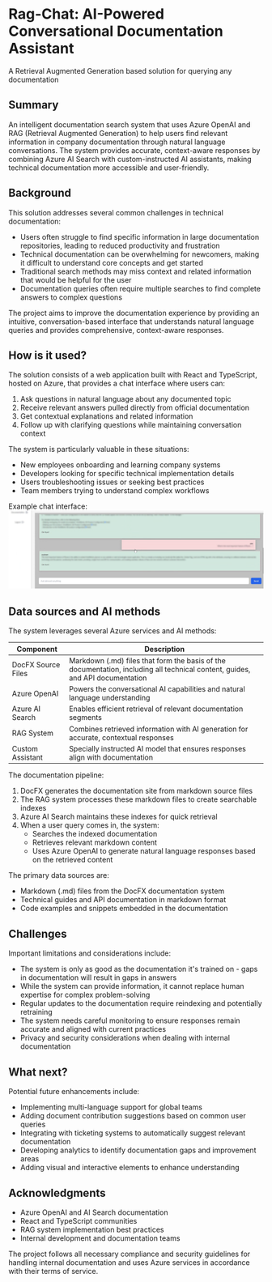 


<!-- This is the markdown template for the final project of the Building AI course, 
created by Reaktor Innovations and University of Helsinki. 
Copy the template, paste it to your GitHub README and edit! -->

# Rag-Chat: AI-Powered Conversational Documentation Assistant

A Retrieval Augmented Generation based solution for querying any documentation

## Summary

An intelligent documentation search system that uses Azure OpenAI and RAG (Retrieval Augmented Generation) to help users find relevant information in company documentation through natural language conversations. The system provides accurate, context-aware responses by combining Azure AI Search with custom-instructed AI assistants, making technical documentation more accessible and user-friendly.


## Background

This solution addresses several common challenges in technical documentation:

* Users often struggle to find specific information in large documentation repositories, leading to reduced productivity and frustration
* Technical documentation can be overwhelming for newcomers, making it difficult to understand core concepts and get started
* Traditional search methods may miss context and related information that would be helpful for the user
* Documentation queries often require multiple searches to find complete answers to complex questions

The project aims to improve the documentation experience by providing an intuitive, conversation-based interface that understands natural language queries and provides comprehensive, context-aware responses.


## How is it used?

The solution consists of a web application built with React and TypeScript, hosted on Azure, that provides a chat interface where users can:

1. Ask questions in natural language about any documented topic
2. Receive relevant answers pulled directly from official documentation
3. Get contextual explanations and related information
4. Follow up with clarifying questions while maintaining conversation context

The system is particularly valuable in these situations:
- New employees onboarding and learning company systems
- Developers looking for specific technical implementation details
- Users troubleshooting issues or seeking best practices
- Team members trying to understand complex workflows

Example chat interface:
![Example chat](/rag_doc_chat.png)


## Data sources and AI methods
The system leverages several Azure services and AI methods:

| Component | Description |
| --------- | ----------- |
| DocFX Source Files | Markdown (.md) files that form the basis of the documentation, including all technical content, guides, and API documentation |
| Azure OpenAI | Powers the conversational AI capabilities and natural language understanding |
| Azure AI Search | Enables efficient retrieval of relevant documentation segments |
| RAG System | Combines retrieved information with AI generation for accurate, contextual responses |
| Custom Assistant | Specially instructed AI model that ensures responses align with documentation |


The documentation pipeline:
1. DocFX generates the documentation site from markdown source files
2. The RAG system processes these markdown files to create searchable indexes
3. Azure AI Search maintains these indexes for quick retrieval
4. When a user query comes in, the system:
   - Searches the indexed documentation
   - Retrieves relevant markdown content
   - Uses Azure OpenAI to generate natural language responses based on the retrieved content

The primary data sources are:
* Markdown (.md) files from the DocFX documentation system
* Technical guides and API documentation in markdown format
* Code examples and snippets embedded in the documentation

## Challenges

Important limitations and considerations include:

* The system is only as good as the documentation it's trained on - gaps in documentation will result in gaps in answers
* While the system can provide information, it cannot replace human expertise for complex problem-solving
* Regular updates to the documentation require reindexing and potentially retraining
* The system needs careful monitoring to ensure responses remain accurate and aligned with current practices
* Privacy and security considerations when dealing with internal documentation

## What next?

Potential future enhancements include:

* Implementing multi-language support for global teams
* Adding document contribution suggestions based on common user queries
* Integrating with ticketing systems to automatically suggest relevant documentation
* Developing analytics to identify documentation gaps and improvement areas
* Adding visual and interactive elements to enhance understanding


## Acknowledgments

* Azure OpenAI and AI Search documentation
* React and TypeScript communities
* RAG system implementation best practices
* Internal development and documentation teams

The project follows all necessary compliance and security guidelines for handling internal documentation and uses Azure services in accordance with their terms of service.
